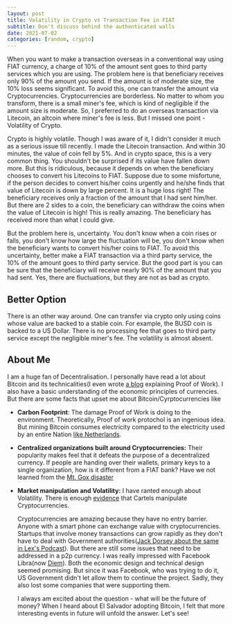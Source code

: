 ```yaml
---
layout: post
title: Volatility in Crypto vs Transaction Fee in FIAT
subtitle: Don't discuss behind the authenticated walls
date: 2021-07-02
categories: [random, crypto]
---
```


When you want to make a transaction overseas in a conventional way using FIAT currency, a charge of 10% of the amount sent goes to third party services which you are using. The problem here is that beneficiary receives only 90% of the amount you send. If the amount is of moderate size, the 10% loss seems significant. To avoid this, one can transfer the amount via Cryptocurrencies.  Cryptocurrencies are borderless. No matter to whom you transform, there is a small miner's fee, which is kind of negligible if the amount size is moderate. So, I preferred to do an overseas transaction via Litecoin, an altcoin where miner's fee is less. But I missed one point - Volatility of Crypto.

Crypto is highly volatile. Though I was aware of it, I didn't consider it much as a serious issue till recently. I made the Litecoin transaction. And within 30 minutes, the value of coin fell by 5%. And in crypto space, this is a very common thing. You shouldn't be surprised if its value have fallen down more. But this is ridiculous, because it depends on when the beneficiary chooses to convert his Litecoins to FIAT. Suppose due to some misfortune, if the person decides to convert his/her coins urgently and he/she finds that value of Litecoin is down by large percent. It is a huge loss right! The beneficiary receives only a fraction of the amount that I had sent him/her. But there are 2 sides to a coin, the beneficiary can withdraw the coins when the value of Litecoin is high! This is really amazing. The beneficiary has received more than what I could give. 

But the problem here is, uncertainty. You don't know when a coin rises or falls, you don't know how large the fluctuation will be, you don't know when the beneficiary wants to convert his/her coins to FIAT. To avoid this uncertainty, better make a FIAT transaction via a third party service, the 10% of the amount goes to third party service. But the good part is you can be sure that the beneficiary will receive nearly 90% of the amount that you had sent. Yes, there are fluctuations, but they are not as bad as crypto.

## Better Option

There is an other way around. One can transfer via crypto only using coins whose value are backed to a stable coin. For example, the BUSD coin is backed to a US Dollar. There is no processing fee that goes to third party service except the negligible miner's fee. The volatility is almost absent.

## About Me

I am a huge fan of Decentralisation. I personally have read a lot about Bitcoin and its technicalities(I even wrote [a blog](https://rakaar.github.io/posts/2019-12-25-mining-and-proof-of-work-in-bitcoin/) explaining Proof of Work). I also have a basic understanding of the economic principles of currencies. But there are some facts that upset me about Bitcoin/Cyrptocurrencies like 

- **Carbon Footprint**: The damage Proof of Work is doing to the environment. Theoretically, Proof of work protochol is an ingenious idea. But mining Bitcoin consumes electricity compared to the electricity used by an entire Nation [like Netherlands](https://www.cnbc.com/2021/02/05/bitcoin-btc-surge-renews-worries-about-its-massive-carbon-footprint.html). 

- **Centralized organizations built around Cryptocurrencies:** Their popularity makes feel that it defeats the purpose of a decentralized currency. If people are handing over their wallets, primary keys to a single organization, how is it different from a FIAT bank? Have we not learned from the [Mt. Gox disaster](https://www.wired.com/2014/03/bitcoin-exchange/)

- **Market manipulation and Volatility:** I have ranted enough about Volatility. There is enough [evidence](https://super-crypto1.medium.com/4th-dimension-bitcoin-manipulation-cartel-can-it-be-burnt-no-way-c53de65c166a) that Cartels manipulate Cryptocurrencies.

  Cryptocurrencies are amazing because they have no entry barrier. Anyone with a smart phone can exchange value with cryptocurrencies. Startups that involve money transactions can grow rapidly as they don't have to deal with Government authorities([Jack Dorsey about the same in Lex's Podcast](https://www.youtube.com/watch?v=9kPU9aLV57k)). But there are still some issues that need to be addressed in a p2p currency. I was really impressed with Facebook Libra(now [Diem](https://www.diem.com/en-us/)). Both the economic design and technical design seemed promising. But since it was Facebook, who was trying to do it, US Government didn't let allow them to continue the project. Sadly, they also lost some companies that were supporting them.

  I always am excited about the question - what will be the future of money? When I heard about El Salvador adopting Bitcoin, I felt that more interesting events in future will unfold the answer. Let's see!
